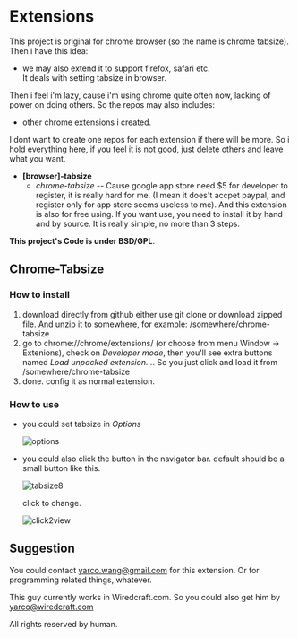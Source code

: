 Extensions
===========
This project is original for chrome browser (so the name is chrome tabsize). Then i have this idea:

* we may also extend it to support firefox, safari etc.  
It deals with setting tabsize in browser.

Then i feel i'm lazy, cause i'm using chrome quite often now, lacking of power on doing others.
So the repos may also includes:

* other chrome extensions i created.

I dont want to create one repos for each extension if there will be more. So i hold everything here, if you feel it is not good, just delete others and leave what you want.


* **[browser]-tabsize**
  * _chrome-tabsize_ -- Cause google app store need $5 for developer to register, it is really hard for me. (I mean it does't accpet paypal, and register only for app store seems useless to me). And this extension is also for free using. If you want use, you need to install it by hand and by source. It is really simple, no more than 3 steps.

**This project's Code is under BSD/GPL**.

Chrome-Tabsize
--------------
### How to install

1. download directly from github either use git clone or download zipped file. And unzip it to somewhere, for example: /somewhere/chrome-tabsize
2. go to chrome://chrome/extensions/ (or choose from menu Window -> Extenions), check on _Developer mode_, then you'll see extra buttons named _Load unpacked extension…_. So you just click and load it from /somewhere/chrome-tabsize
3. done. config it as normal extension. 

### How to use

* you could set tabsize in _Options_
	
	![options]
	
	
* you could also click the button in the navigator bar. default should be a small button like this.

	![tabsize8]

	click to change.

	![click2view]


Suggestion
-----------
You could contact <yarco.wang@gmail.com> for this extension.
Or for programming related things, whatever.

This guy currently works in Wiredcraft.com. So you could also get him by <yarco@wiredcraft.com>

All rights reserved by human.

[options]:https://github.com/yarcowang/chrome-tabsize/blob/master/chrome/options.png?raw=true "options"
[tabsize8]:https://github.com/yarcowang/chrome-tabsize/blob/master/chrome/tabsize8.png?raw=true "set tabsize=8"
[click2view]:https://github.com/yarcowang/chrome-tabsize/blob/master/chrome/click2view.png?raw=true "click to change"